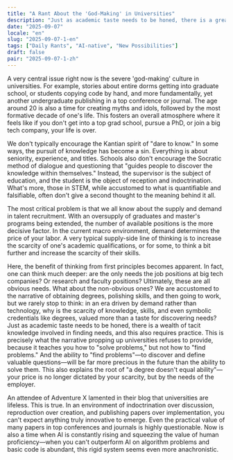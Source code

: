 ```yaml
---
title: "A Rant About the 'God-Making' in Universities"
description: "Just as academic taste needs to be honed, there is a great deal of tacit knowledge in finding needs, which also requires cultivation. This is something that the narrative supporting universities refuses to provide, because it teaches you how to 'solve problems,' but not how to 'find problems.' And the ability to 'find problems'—to discover and define valuable questions—will be far more precious in the future than the ability to 'solve them.'"
date: "2025-09-07"
locale: "en"
slug: "2025-09-07-1-en"
tags: ["Daily Rants", "AI-native", "New Possibilities"]
draft: false
pair: "2025-09-07-1-zh"
---
```


A very central issue right now is the severe 'god-making' culture in universities. For example, stories about entire dorms getting into graduate school, or students copying code by hand, and more fundamentally, yet another undergraduate publishing in a top conference or journal. The age around 20 is also a time for creating myths and idols, followed by the most formative decade of one's life. This fosters an overall atmosphere where it feels like if you don't get into a top grad school, pursue a PhD, or join a big tech company, your life is over.

We don't typically encourage the Kantian spirit of "dare to know." In some ways, the pursuit of knowledge has become a sin. Everything is about seniority, experience, and titles. Schools also don't encourage the Socratic method of dialogue and questioning that "guides people to discover the knowledge within themselves." Instead, the supervisor is the subject of education, and the student is the object of reception and indoctrination. What's more, those in STEM, while accustomed to what is quantifiable and falsifiable, often don't give a second thought to the meaning behind it all.

The most critical problem is that we all know about the supply and demand in talent recruitment. With an oversupply of graduates and master's programs being extended, the number of available positions is the more decisive factor. In the current macro environment, demand determines the price of your labor. A very typical supply-side line of thinking is to increase the scarcity of one's academic qualifications, or for some, to think a bit further and increase the scarcity of their skills.

Here, the benefit of thinking from first principles becomes apparent. In fact, one can think much deeper: are the only needs the job positions at big tech companies? Or research and faculty positions? Ultimately, these are all obvious needs. What about the non-obvious ones? We are accustomed to the narrative of obtaining degrees, polishing skills, and then going to work, but we rarely stop to think: in an era driven by demand rather than technology, why is the scarcity of knowledge, skills, and even symbolic credentials like degrees, valued more than a taste for discovering needs? Just as academic taste needs to be honed, there is a wealth of tacit knowledge involved in finding needs, and this also requires practice. This is precisely what the narrative propping up universities refuses to provide, because it teaches you how to "solve problems," but not how to "find problems." And the ability to "find problems"—to discover and define valuable questions—will be far more precious in the future than the ability to solve them. This also explains the root of "a degree doesn't equal ability"—your price is no longer dictated by your scarcity, but by the needs of the employer.

An attendee of Adventure X lamented in their blog that universities are lifeless. This is true. In an environment of indoctrination over discussion, reproduction over creation, and publishing papers over implementation, you can't expect anything truly innovative to emerge. Even the practical value of many papers in top conferences and journals is highly questionable. Now is also a time when AI is constantly rising and squeezing the value of human proficiency—when you can't outperform AI on algorithm problems and basic code is abundant, this rigid system seems even more anachronistic.
